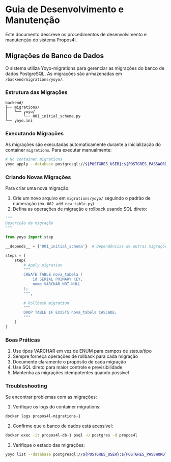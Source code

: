 # Guia de Desenvolvimento e Manutenção

Este documento descreve os procedimentos de desenvolvimento e manutenção do sistema Propos4l.

## Migrações de Banco de Dados

O sistema utiliza Yoyo-migrations para gerenciar as migrações do banco de dados PostgreSQL. As migrações são armazenadas em `/backend/migrations/yoyo/`.

### Estrutura das Migrações

```
backend/
├── migrations/
│   └── yoyo/
│       └── 001_initial_schema.py
└── yoyo.ini
```

### Executando Migrações

As migrações são executadas automaticamente durante a inicialização do container `migrations`. Para executar manualmente:

```bash
# No container migrations
yoyo apply --database postgresql://${POSTGRES_USER}:${POSTGRES_PASSWORD}@${POSTGRES_HOST}:${POSTGRES_PORT}/${POSTGRES_DB} --all
```

### Criando Novas Migrações

Para criar uma nova migração:

1. Crie um novo arquivo em `migrations/yoyo/` seguindo o padrão de numeração (ex: `002_add_new_table.py`)
2. Defina as operações de migração e rollback usando SQL direto:

```python
"""
Descrição da migração
"""

from yoyo import step

__depends__ = {'001_initial_schema'}  # Dependências de outras migrações

steps = [
    step(
        # Apply migration
        """
        CREATE TABLE nova_tabela (
            id SERIAL PRIMARY KEY,
            nome VARCHAR NOT NULL
        );
        """,
        
        # Rollback migration
        """
        DROP TABLE IF EXISTS nova_tabela CASCADE;
        """
    )
]
```

### Boas Práticas

1. Use tipos VARCHAR em vez de ENUM para campos de status/tipo
2. Sempre forneça operações de rollback para cada migração
3. Documente claramente o propósito de cada migração
4. Use SQL direto para maior controle e previsibilidade
5. Mantenha as migrações idempotentes quando possível

### Troubleshooting

Se encontrar problemas com as migrações:

1. Verifique os logs do container migrations:
```bash
docker logs propos4l-migrations-1
```

2. Confirme que o banco de dados está acessível:
```bash
docker exec -it propos4l-db-1 psql -U postgres -d propos4l
```

3. Verifique o estado das migrações:
```bash
yoyo list --database postgresql://${POSTGRES_USER}:${POSTGRES_PASSWORD}@${POSTGRES_HOST}:${POSTGRES_PORT}/${POSTGRES_DB}
```

